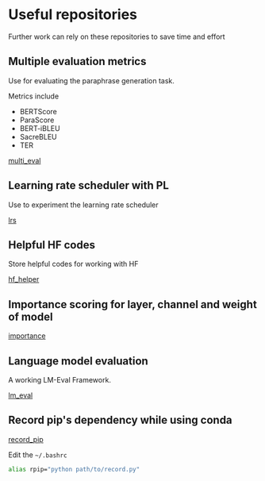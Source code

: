 # Useful repositories

Further work can rely on these repositories to save time and effort

## Multiple evaluation metrics

Use for evaluating the paraphrase generation task.

Metrics include
- BERTScore
- ParaScore
- BERT-iBLEU
- SacreBLEU
- TER

[multi_eval](https://github.com/TokisakiKurumi2001/multi_eval)

## Learning rate scheduler with PL

Use to experiment the learning rate scheduler

[lrs](https://github.com/TokisakiKurumi2001/LRS)

## Helpful HF codes

Store helpful codes for working with HF

[hf_helper](https://github.com/TokisakiKurumi2001/hf_helper)

## Importance scoring for layer, channel and weight of model

[importance](https://github.com/TokisakiKurumi2001/importance)

## Language model evaluation

A working LM-Eval Framework.

[lm_eval](https://github.com/TokisakiKurumi2001/lm_eval)

## Record pip's dependency while using conda

[record_pip](https://github.com/TokisakiKurumi2001/record_pip)

Edit the `~/.bashrc`
```bash
alias rpip="python path/to/record.py"
```

